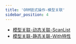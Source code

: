 ```yaml
---
title: 'ORM链式操作-模型关联'
sidebar_position: 4
---
```


- [模型关联-动态关联-ScanList](output/goframe-v2.4-md/核心组件-重点/数据库ORM/ORM链式操作-重点/ORM链式操作-模型关联/模型关联-动态关联-ScanList)
- [模型关联-静态关联-With特性](output/goframe-v2.4-md/核心组件-重点/数据库ORM/ORM链式操作-重点/ORM链式操作-模型关联/模型关联-静态关联-With特性)